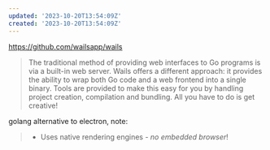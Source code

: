 ```yaml
---
updated: '2023-10-20T13:54:09Z'
created: '2023-10-20T13:54:09Z'
---
```

https://github.com/wailsapp/wails

> The traditional method of providing web interfaces to Go programs is via a built-in web server. Wails offers a different approach: it provides the ability to wrap both Go code and a web frontend into a single binary. Tools are provided to make this easy for you by handling project creation, compilation and bundling. All you have to do is get creative!

golang alternative to electron, note:

> -   Uses native rendering engines - _no embedded browser_!
